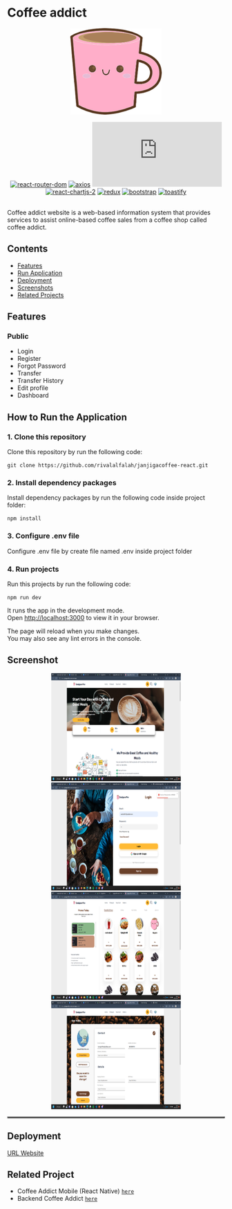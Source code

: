# Coffee addict

<div align="center">
 <img height="200" src="public/icon_titlebar.png" alt="Zwallet">

[![react-router-dom](https://img.shields.io/npm/v/react-router-dom?label=react-router-dom)](https://www.npmjs.com/package/react-router-dom)
[![axios](https://img.shields.io/npm/v/axios?label=axios)](https://www.npmjs.com/package/axios)
[![chart.js](https://img.shields.io/npm/v/chart.js?label=chart.js)](https://www.npmjs.com/package/chart.js)
[![react-chartjs-2](https://img.shields.io/badge/react--chartjs--2-5.0.1-blue)](https://www.npmjs.com/package/craco)
[![redux](https://img.shields.io/npm/v/redux?label=redux)](https://www.npmjs.com/package/redux)
[![bootstrap](https://img.shields.io/badge/bootstrap-%5E5.2.3-blue)](https://www.npmjs.com/package/bootstrap)
[![toastify](https://img.shields.io/badge/toastify-%5E9.1.1-blue)](https://www.npmjs.com/package/react-toastify)

<br/>

</div>
Coffee addict website is a web-based information system that
provides services to assist online-based coffee sales from a coffee
shop called coffee addict.

## Contents

- [Features](#features)
- [Run Application](#how-to-run-the-application)
- [Deployment](#deployment)
- [Screenshots](#screenshots)
- [Related Projects](#related-projects)

## Features

### Public

- Login
- Register
- Forgot Password
- Transfer
- Transfer History
- Edit profile
- Dashboard

## How to Run the Application

### 1. Clone this repository

Clone this repository by run the following code:

```
git clone https://github.com/rivalalfalah/janjigacoffee-react.git
```

### 2. Install dependency packages

Install dependency packages by run the following code inside project folder:

```
npm install
```

### 3. Configure .env file

Configure .env file by create file named .env inside project folder 


### 4. Run projects

Run this projects by run the following code:

```
npm run dev
```

It runs the app in the development mode.\
Open [http://localhost:3000](http://localhost:3000) to view it in your browser.

The page will reload when you make changes.\
You may also see any lint errors in the console.


## Screenshot

<table border="2">
    <div align="center">
        <img width="300" height="250" src="./src/asset/readme/coffee_home.png">
        <img width="300" height="250" src="./src/asset/readme/coffee_login.png">
        <img width="300" height="250" src="./src/asset/readme/coffee_product.png">
        <img width="300" height="250" src="./src/asset/readme/coffee_profile.png">
    </div>
</table>

## Deployment

[URL Website](https://janjigacoffee.vercel.app/)

## Related Project

- Coffee Addict Mobile (React Native) [`here`](https://github.com/rivalalfalah/janjigacoffee_android)
- Backend Coffee Addict [`here`](https://github.com/rivalalfalah/janji_ga_coffee_new)